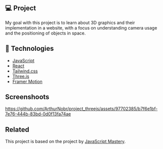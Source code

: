 ## 💻 Project

My goal with this project is to learn about 3D graphics and their implementation in a website, with a focus on understanding camera usage and the positioning of objects in space.

## 🚀 Technologies

- [JavaScript](https://www.javascript.com/)
- [React](https://react.dev/)
- [Tailwind.css](https://tailwindcss.com/)
- [Three.js](https://threejs.org/)
- [Framer Motion](https://www.framer.com/motion/)

## Screenshoots

https://github.com/ArthurNobr/project_threejs/assets/97702385/b7f6e1bf-7e76-444b-83bd-0d0f13fa74ae

## Related

This project is based on the project by [JavaScript Mastery](https://github.com/adrianhajdin).
